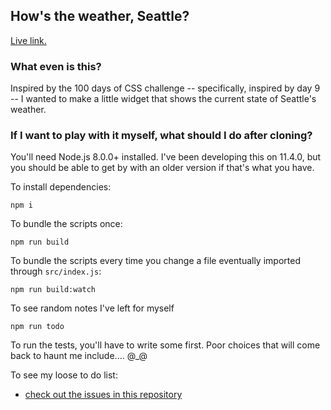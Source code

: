 ## How's the weather, Seattle?

[Live link.](https://sojeri.github.io/howsTheWeatherSeattle)

### What even is this?

Inspired by the 100 days of CSS challenge -- specifically, inspired by day 9 -- I wanted to make a little widget that shows the current state of Seattle's weather.

### If I want to play with it myself, what should I do after cloning?

You'll need Node.js 8.0.0+ installed. I've been developing this on 11.4.0, but you should be able to get by with an older version if that's what you have.

To install dependencies:
```
npm i
```

To bundle the scripts once:
```
npm run build
```

To bundle the scripts every time you change a file eventually imported through `src/index.js`:
```
npm run build:watch
```

To see random notes I've left for myself
```
npm run todo
```

To run the tests, you'll have to write some first. Poor choices that will come back to haunt me include.... @_@

To see my loose to do list:
- [check out the issues in this repository](https://github.com/sojeri/howsTheWeatherSeattle/issues)